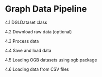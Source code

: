 # Graph Data Pipeline

4.1 DGLDataset class

4.2 Download raw data (optional)

4.3 Process data

4.4 Save and load data

4.5 Loading OGB datasets using ogb package

4.6 Loading data from CSV files
